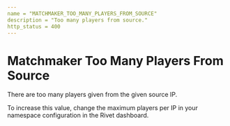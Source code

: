 ```yaml
---
name = "MATCHMAKER_TOO_MANY_PLAYERS_FROM_SOURCE"
description = "Too many players from source."
http_status = 400
---
```


# Matchmaker Too Many Players From Source

There are too many players given from the given source IP.

To increase this value, change the maximum players per IP in your namespace configuration in the Rivet
dashboard.
